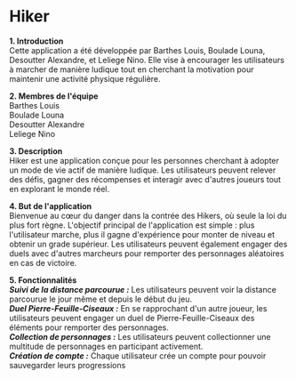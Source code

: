 # Hiker

**1. Introduction<br/>**
Cette application a été développée par Barthes Louis, Boulade Louna, Desoutter Alexandre, et Leliege Nino. Elle vise à encourager les utilisateurs à marcher de manière ludique tout en cherchant la motivation pour maintenir une activité physique régulière.

**2. Membres de l'équipe<br/>**
Barthes Louis<br/>
Boulade Louna<br/>
Desoutter Alexandre<br/>
Leliege Nino<br/>

**3. Description<br/>**
Hiker est une application conçue pour les personnes cherchant à adopter un mode de vie actif de manière ludique. Les utilisateurs peuvent relever des défis, gagner des récompenses et interagir avec d'autres joueurs tout en explorant le monde réel.

**4. But de l'application<br/>**
Bienvenue au cœur du danger dans la contrée des Hikers, où seule la loi du plus fort règne. L'objectif principal de l'application est simple : plus l'utilisateur marche, plus il gagne d'expérience pour monter de niveau et obtenir un grade supérieur. Les utilisateurs peuvent également engager des duels avec d'autres marcheurs pour remporter des personnages aléatoires en cas de victoire.

**5. Fonctionnalités<br/>**
***Suivi de la distance parcourue :*** Les utilisateurs peuvent voir la distance parcourue le jour même et depuis le début du jeu.<br/>
***Duel Pierre-Feuille-Ciseaux :*** En se rapprochant d'un autre joueur, les utilisateurs peuvent engager un duel de Pierre-Feuille-Ciseaux des éléments pour remporter des personnages.<br/>
***Collection de personnages :*** Les utilisateurs peuvent collectionner une multitude de personnages en participant activement.<br/>
***Création de compte :*** Chaque utilisateur crée un compte pour pouvoir sauvegarder leurs progressions
